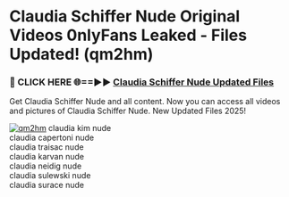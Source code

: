 # Claudia Schiffer Nude Original Videos 0nlyFans Leaked - Files Updated! (qm2hm)

<h3>🔴 CLICK HERE 🌐==►► <a href="https://tinyurl.com/52m3yx9h" rel="nofollow">Claudia Schiffer Nude Updated Files</a></h3>

Get Claudia Schiffer Nude and all content. Now you can access all videos and pictures of Claudia Schiffer Nude. New Updated Files 2025!

[![qm2hm](https://i.imgur.com/TnHtlc8.gif)](https://tinyurl.com/52m3yx9h)
claudia kim nude<br>
claudia capertoni nude<br>
claudia traisac nude<br>
claudia karvan nude<br>
claudia neidig nude<br>
claudia sulewski nude<br>
claudia surace nude